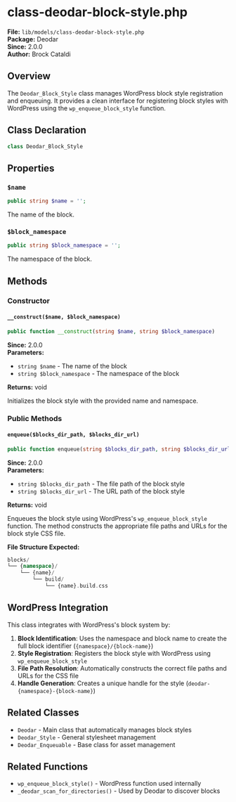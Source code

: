 # class-deodar-block-style.php

**File:** `lib/models/class-deodar-block-style.php`  
**Package:** Deodar  
**Since:** 2.0.0  
**Author:** Brock Cataldi  

## Overview

The `Deodar_Block_Style` class manages WordPress block style registration and enqueuing. It provides a clean interface for registering block styles with WordPress using the `wp_enqueue_block_style` function.

## Class Declaration

```php
class Deodar_Block_Style
```

## Properties

### `$name`
```php
public string $name = '';
```
The name of the block.

### `$block_namespace`
```php
public string $block_namespace = '';
```
The namespace of the block.

## Methods

### Constructor

#### `__construct($name, $block_namespace)`
```php
public function __construct(string $name, string $block_namespace)
```
**Since:** 2.0.0  
**Parameters:**
- `string $name` - The name of the block
- `string $block_namespace` - The namespace of the block

**Returns:** void  

Initializes the block style with the provided name and namespace.

### Public Methods

#### `enqueue($blocks_dir_path, $blocks_dir_url)`
```php
public function enqueue(string $blocks_dir_path, string $blocks_dir_url)
```
**Since:** 2.0.0  
**Parameters:**
- `string $blocks_dir_path` - The file path of the block style
- `string $blocks_dir_url` - The URL path of the block style

**Returns:** void  

Enqueues the block style using WordPress's `wp_enqueue_block_style` function. The method constructs the appropriate file paths and URLs for the block style CSS file.

**File Structure Expected:**
```php
blocks/
└── {namespace}/
    └── {name}/
        └── build/
            └── {name}.build.css
```

## WordPress Integration

This class integrates with WordPress's block system by:

1. **Block Identification**: Uses the namespace and block name to create the full block identifier (`{namespace}/{block-name}`)
2. **Style Registration**: Registers the block style with WordPress using `wp_enqueue_block_style`
3. **File Path Resolution**: Automatically constructs the correct file paths and URLs for the CSS file
4. **Handle Generation**: Creates a unique handle for the style (`deodar-{namespace}-{block-name}`)

## Related Classes

- `Deodar` - Main class that automatically manages block styles
- `Deodar_Style` - General stylesheet management
- `Deodar_Enqueuable` - Base class for asset management

## Related Functions

- `wp_enqueue_block_style()` - WordPress function used internally
- `_deodar_scan_for_directories()` - Used by Deodar to discover blocks
